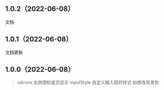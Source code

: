 ## 1.0.2（2022-06-08）
文档
## 1.0.1（2022-06-08）
文档更新
## 1.0.0（2022-06-08）
> isIcons  左侧图标是否显示
> inputStyle 自定义输入框的样式 如修改背景色
